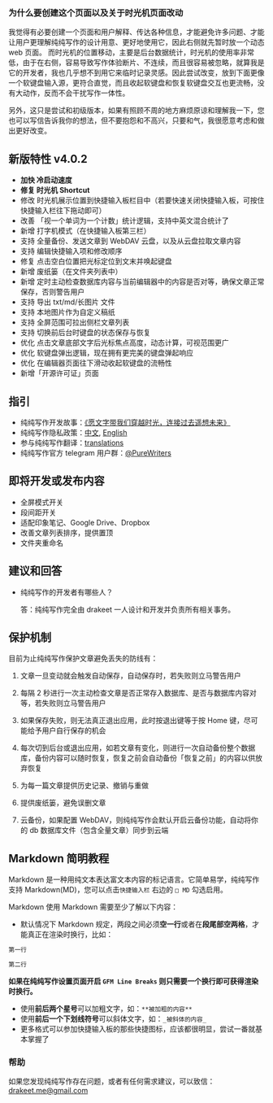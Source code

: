 ### 为什么要创建这个页面以及关于时光机页面改动

我觉得有必要创建一个页面和用户解释、传达各种信息，才能避免许多问题、才能让用户更理解纯纯写作的设计用意、更好地使用它，因此右侧就先暂时放一个动态 web 页面。
而时光机的位置移动，主要是后台数据统计，时光机的使用率非常低，由于在右侧，容易导致写作体验断片、不连续，而且很容易被忽略，就算我是它的开发者，我也几乎想不到用它来临时记录灵感。因此尝试改变，放到下面更像一个软键盘输入源，更符合直觉，而且收起软键盘和恢复软键盘交互也更流畅，没有大动作，反而不会干扰写作一体性。

另外，这只是尝试和初级版本，如果有照顾不周的地方麻烦原谅和理解我一下，您也可以写信告诉我你的想法，但不要抱怨和不高兴，只要和气，我很愿意考虑和做出更好改变。

## 新版特性 v4.0.2
- **加快 冷启动速度**
- **修复 时光机 Shortcut**
- 修改 时光机展示位置到快捷输入板栏目中（若要快速关闭快捷输入板，可按住快捷输入栏往下拖动即可）
- 改善 「视一个单词为一个计数」统计逻辑，支持中英文混合统计了
- 新增 打字机模式（在快捷输入板第三栏）
- 支持 全量备份、发送文章到 WebDAV 云盘，以及从云盘拉取文章内容
- 支持 编辑快捷输入项和修改顺序
- 修复 点击空白位置把光标定位到文末并唤起键盘
- 新增 废纸篓（在文件夹列表中）
- 新增 定时主动检查数据库内容与当前编辑器中的内容是否对等，确保文章正常保存，否则警告用户
- 支持 导出 txt/md/长图片 文件
- 支持 本地图片作为自定义稿纸
- 支持 全屏范围可拉出侧栏文章列表
- 支持 切换前后台时键盘的状态保存与恢复
- 优化 点击文章底部文字后光标焦点高度，动态计算，可视范围更广
- 优化 软键盘弹出逻辑，现在拥有更完美的键盘弹起响应
- 优化 在编辑器页面往下滑动收起软键盘的流畅性
- 新增「开源许可证」页面

## 指引

- 纯纯写作开发故事：[《愿文字带我们穿越时光，连接过去遥想未来》](https://sspai.com/post/43650)
- 纯纯写作隐私政策：[中文](https://github.com/drakeet/resources/blob/master/PrivacyPolicy.md), [English](https://github.com/drakeet/resources/blob/master/PrivacyPolicy.md#pure-writer---privacy-policy)
- 参与纯纯写作翻译：[translations](https://github.com/drakeet/resources/tree/master/translations)
- 纯纯写作官方 telegram 用户群：[@PureWriters](https://t.me/purewriter)

## 即将开发或发布内容

- 全屏模式开关
- 段间距开关
- 适配印象笔记、Google Drive、Dropbox
- 改善文章列表排序，提供置顶
- 文件夹重命名

## 建议和回答

- 纯纯写作的开发者有哪些人？
  
  答：纯纯写作完全由 drakeet 一人设计和开发并负责所有相关事务。

## 保护机制

目前为止纯纯写作保护文章避免丢失的防线有：

1. 文章一旦变动就会触发自动保存，自动保存时，若失败则立马警告用户

2. 每隔 2 秒进行一次主动检查文章是否正常存入数据库、是否与数据库内容对等，若失败则立马警告用户

3. 如果保存失败，则无法真正退出应用，此时按退出键等于按 Home 键，尽可能给予用户自行保存的机会

4. 每次切到后台或退出应用，如若文章有变化，则进行一次自动备份整个数据库，备份内容可以随时恢复，恢复之前会自动备份「恢复之前」的内容以供放弃恢复

5. 为每一篇文章提供历史记录、撤销与重做

6. 提供废纸篓，避免误删文章

7. 云备份，如果配置 WebDAV，则纯纯写作会默认开启云备份功能，自动将你的 db 数据库文件（包含全量文章）同步到云端

## Markdown 简明教程

Markdown 是一种用纯文本表达富文本内容的标记语言。它简单易学，纯纯写作支持 Markdown(MD)，您可以点击`快捷输入栏` 右边的 `□ MD` 勾选启用。

Markdown 使用 Markdown 需要至少了解以下内容：

- 默认情况下 Markdown 规定，两段之间必须**空一行**或者在**段尾部空两格**，才能真正在渲染时换行，比如：

```markdown
第一行

第二行
```

__如果在纯纯写作设置页面开启 `GFM Line Breaks` 则只需要一个换行即可获得渲染时换行。__

- 使用**前后两个星号**可以加粗文字，如：`**被加粗的内容**`
- 使用**前后一个下划线符号**可以斜体文字，如：`_被斜体的内容_`
- 更多格式可以参加快捷输入板的那些快捷图标，应该都很明显，尝试一番就基本掌握了

### 帮助

如果您发现纯纯写作存在问题，或者有任何需求建议，可以致信：drakeet.me@gmail.com
